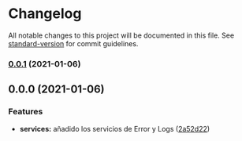 # Changelog

All notable changes to this project will be documented in this file. See [standard-version](https://github.com/conventional-changelog/standard-version) for commit guidelines.

### [0.0.1](https://github.com/fvena/didor-starter/compare/v0.0.0...v0.0.1) (2021-01-06)

## 0.0.0 (2021-01-06)

### Features

- **services:** añadido los servicios de Error y Logs ([2a52d22](https://github.com/fvena/didor-starter/commit/2a52d22a7e5bd6de6327f4652d516636210339c0))
